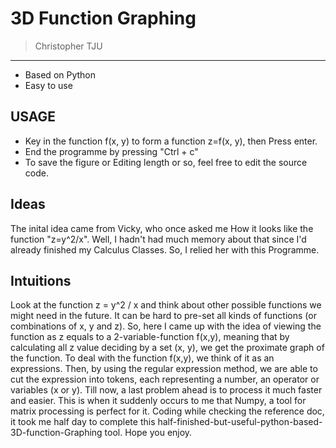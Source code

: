 # 3D Function Graphing
> Christopher TJU
---
* Based on Python
* Easy to use
## USAGE
* Key in the function f(x, y) to form a function z=f(x, y), then Press enter.
* End the programme by pressing "Ctrl + c"
* To save the figure or Editing length or so, feel free to edit the source code.
## Ideas
The inital idea came from Vicky, who once asked me How it looks like the function "z=y^2/x".
Well, I hadn't had much memory about that since I'd already finished my Calculus Classes. So, I relied her with this Programme.
## Intuitions
Look at the function z = y^2 / x and think about other possible functions we might need in the future. It can be hard to pre-set all kinds of functions (or combinations of x, y and z). So, here I came up with the idea of viewing the function as z equals to a 2-variable-function f(x,y), meaning that by calculating all z value deciding by a set (x, y), we get the proximate graph of the function. 
To deal with the function f(x,y), we think of it as an expressions. Then, by using the regular expression method, we are able to cut the expression into tokens, each representing a number, an operator or variables (x or y).
Till now, a last problem ahead is to process it much faster and easier. This is when it suddenly occurs to me that Numpy, a tool for matrix processing is perfect for it. 
Coding while checking the reference doc, it took me half day to complete this half-finished-but-useful-python-based-3D-function-Graphing tool.
Hope you enjoy.